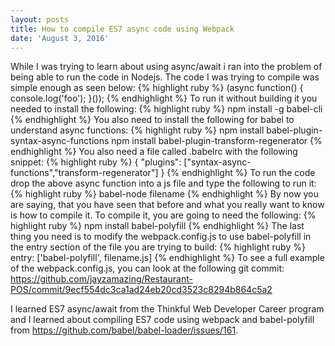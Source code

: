 ```yaml
---
layout: posts
title: How to compile ES7 async code using Webpack
date: 'August 3, 2016'
---
```


While I was trying to learn about using async/await i ran into the problem of being able to run the code in Nodejs. The code I was trying to compile was simple enough as seen below:
{% highlight ruby %}
(async function() { console.log('foo'); }());
{% endhighlight %}
 To run it without building it you needed to install the following:
{% highlight ruby %}
npm install -g babel-cli
{% endhighlight %}
 You also need to install the following for babel to understand async functions:
{% highlight ruby %}
npm install babel-plugin-syntax-async-functions
npm install babel-plugin-transform-regenerator
{% endhighlight %}
 You also need a file called .babelrc with the following snippet:
{% highlight ruby %}
{ "plugins": ["syntax-async-functions","transform-regenerator"] }
{% endhighlight %}
 To run the code drop the above async function into a js file and type the following to run it:
{% highlight ruby %}
babel-node filename
{% endhighlight %}
 By now you are saying, that you have seen that before and what you really want to know is how to compile it. To compile it, you are going to need the following:
{% highlight ruby %}
 npm install babel-polyfill
{% endhighlight %}
 The last thing you need is to modify the webpack.config.js to use babel-polyfill in the entry section of the file you are trying to build:
{% highlight ruby %}
 entry: ['babel-polyfill', filename.js]
{% endhighlight %}
 To see a full example of the webpack.config.js, you can look at the following git commit: <a href="https://github.com/jayzamazing/Restaurant-POS/commit/9ecf554dc3ca1ad24eb20cd3523c8294b864c5a2">https://github.com/jayzamazing/Restaurant-POS/commit/9ecf554dc3ca1ad24eb20cd3523c8294b864c5a2</a>

 I learned ES7 async/await from the Thinkful Web Developer Career program and I learned about compiling ES7 code using webpack and babel-polyfill from <a href="https://github.com/babel/babel-loader/issues/161">https://github.com/babel/babel-loader/issues/161</a>.
